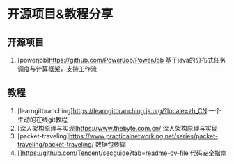 # 开源项目&教程分享

## 开源项目
1. [powerjob]<https://github.com/PowerJob/PowerJob> 基于java的分布式任务调度与计算框架，支持工作流

## 教程

1. [learngitbranching]<https://learngitbranching.js.org/?locale=zh_CN> 一个生动的在线git教程
2. [深入架构原理与实现]<https://www.thebyte.com.cn/> 深入架构原理与实现
3. [packet-traveling]<https://www.practicalnetworking.net/series/packet-traveling/packet-traveling/> 数据包传输
4. []<https://github.com/Tencent/secguide?tab=readme-ov-file> 代码安全指南
